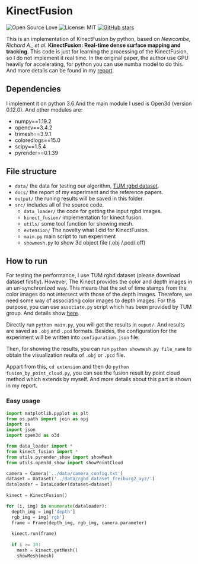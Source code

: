 # KinectFusion

![Open Source Love](https://badges.frapsoft.com/os/v1/open-source.svg?v=103)
![License: MIT](https://img.shields.io/badge/License-MIT-yellow.svg)
[![GitHub stars](https://img.shields.io/github/stars/mremilien/KinectFusion.svg?style=social)](https://github.com/mremilien/KinectFusion/stargazers)

This is an implementation of KinectFusion by python, based on *Newcombe, Richard A., et al.* **KinectFusion: Real-time dense surface mapping and tracking.** This code is just for learning the processing of the KinectFusion, so I do not implement it real time. In the original paper, the author use GPU heavily for accelerating, for python you can use numba model to do this. And more details can be found in my [report](https://github.com/mremilien/KinectFusion/blob/main/docs/report.pdf).

## Dependencies
I implement it on python 3.6.And the main module I used is Open3d (version 0.12.0). And other modules are:
* numpy==1.19.2
* opencv==3.4.2
* trimesh==3.9.1
* coloredlogs==15.0
* scipy==1.5.4
* pyrender==0.1.39

## File structure
* `data/` the data for testing our algorithm, [TUM rgbd dataset](https://vision.in.tum.de/data/datasets/rgbd-dataset/download).
* `docs/` the report of my experiment and the reference papers.
* `output/` the runing results will be saved in this folder.
* `src/` includes all of the source code.
   * `data_loader/` the code for getting the input rgbd images.
   * `kinect_fusion/` implementation for kinect fusion.
   * `utils/` some tool function for showing mesh.
   * `extension/` The novelty what I did for KinectFusion.
   * `main.py` main script to run experiment
   * `showmesh.py` to show 3d object file (.obj /.pcd/.off)

## How to run
For testing the performance, I use TUM rgbd dataset (please download dataset firstly). However, The Kinect provides the color and depth images in an un-synchronized way. This means that the set of time stamps from the color images do not intersect with those of the depth images. Therefore, we need some way of associating color images to depth images. For this purpose, you can use `associate.py` script which has been provided by TUM group. And details show [here](https://vision.in.tum.de/data/datasets/rgbd-dataset/tools).

Directly run ```python main.py```, you will get the results in `ouput/`. And results are saved as `.obj` and `.pcd` formats. Besides, the configuration for the experiment will be written into `configuration.json` file.

Then, for showing the results, you can run ```python showmesh.py file_name``` to obtain the visualization reults of `.obj` or `.pcd` file.

Appart from this, ```cd extension``` and then do ```python fusion_by_point_cloud.py```, you can see the fusion result by point cloud method which extends by myself. And more details about this part is shown in my report.

### Easy usage
``` python
import matplotlib.pyplot as plt
from os.path import join as opj
import os
import json
import open3d as o3d

from data_loader import *
from kinect_fusion import *
from utils.pyrender_show import showMesh
from utils.open3d_show import showPointCloud

camera = Camera('../data/camera_config.txt')
dataset = Dataset('../data/rgbd_dataset_freiburg2_xyz/')
dataloader = DataLoader(dataset=dataset)
    
kinect = KinectFusion()

for (i, img) in enumerate(dataloader):
  depth_img = img['depth']
  rgb_img = img['rgb']
  frame = Frame(depth_img, rgb_img, camera.parameter)
  
  kinect.run(frame)
  
  if i >= 10:
    mesh = kinect.getMesh()
    showMesh(mesh)

```


